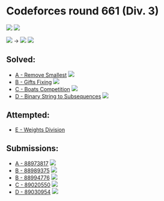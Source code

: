 # Codeforces round 661 (Div. 3)

![](https://img.shields.io/badge/Participation-1-blueviolet)
![](https://img.shields.io/badge/Rank-2242-blue)

![](https://img.shields.io/badge/Unrated-0-white) →
![](https://img.shields.io/badge/Newbie-535-lightgrey)
![](https://img.shields.io/badge/-%2B535-green)

## Solved:
* [A - Remove Smallest](https://codeforces.com/contest/1399/problem/A)
![](https://img.shields.io/badge/Time-00%3A12-yellowgreen)
* [B - Gifts Fixing](https://codeforces.com/contest/1399/problem/B)
![](https://img.shields.io/badge/Time-00%3A31-yellowgreen)
* [C - Boats Competition](https://codeforces.com/contest/1399/problem/C)
![](https://img.shields.io/badge/Time-01%3A07-yellowgreen)
* [D - Binary String to Subsequences](https://codeforces.com/contest/1399/problem/D)
![](https://img.shields.io/badge/Time-01%3A25-yellowgreen)

## Attempted:
* [E - Weights Division](https://codeforces.com/contest/1399/problem/E)

## Submissions:
* [A - 88973817](https://codeforces.com/contest/1399/submission/88973817)
![](https://img.shields.io/badge/-Accepted-brightgreen)
* [B - 88989375](https://codeforces.com/contest/1399/submission/88989375)
![](https://img.shields.io/badge/-Failed%20test%201-yellow)
* [B - 88994776](https://codeforces.com/contest/1399/submission/88994776)
![](https://img.shields.io/badge/-Accepted-brightgreen)
* [C - 89020550](https://codeforces.com/contest/1399/submission/89020550)
![](https://img.shields.io/badge/-Accepted-brightgreen)
* [D - 89030954](https://codeforces.com/contest/1399/submission/89030954)
![](https://img.shields.io/badge/-Accepted-brightgreen)
